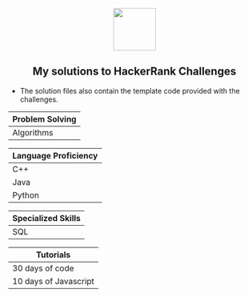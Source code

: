 <p align="center">
    <a href="https://www.hackerrank.com/greeneyedgeek">
        <img height=85 src="https://d3keuzeb2crhkn.cloudfront.net/hackerrank/assets/styleguide/logo_wordmark-f5c5eb61ab0a154c3ed9eda24d0b9e31.svg"></a>
    <h2 align="center">My solutions to HackerRank Challenges</h2>
    <ul>
    <li>The solution files also contain the template code provided with the challenges.</li>
    </ul>
</p>
<div>

|Problem Solving|
|---------------------|
|Algorithms|

|Language Proficiency
|---------------------|
|C++|
|Java                 |
|Python|

|Specialized Skills   |
|---------------------|
|SQL|
    
|Tutorials            |
|---------------------|
|30 days of code| 
|10 days of Javascript|

</div>


